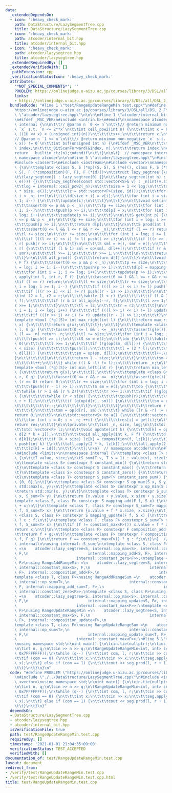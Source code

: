 ```yaml
---
data:
  _extendedDependsOn:
  - icon: ':heavy_check_mark:'
    path: DataStructure/LazySegmentTree.cpp
    title: DataStructure/LazySegmentTree.cpp
  - icon: ':heavy_check_mark:'
    path: atcoder/internal_bit.hpp
    title: atcoder/internal_bit.hpp
  - icon: ':heavy_check_mark:'
    path: atcoder/lazysegtree.hpp
    title: atcoder/lazysegtree.hpp
  _extendedRequiredBy: []
  _extendedVerifiedWith: []
  _pathExtension: cpp
  _verificationStatusIcon: ':heavy_check_mark:'
  attributes:
    '*NOT_SPECIAL_COMMENTS*': ''
    PROBLEM: https://onlinejudge.u-aizu.ac.jp/courses/library/3/DSL/all/DSL_2_F
    links:
    - https://onlinejudge.u-aizu.ac.jp/courses/library/3/DSL/all/DSL_2_F
  bundledCode: "#line 1 \"test/RangeUpdateRangeMin.test.cpp\"\n#define PROBLEM \"\
    https://onlinejudge.u-aizu.ac.jp/courses/library/3/DSL/all/DSL_2_F\"\n#line 1\
    \ \"atcoder/lazysegtree.hpp\"\n\n\n\n#line 1 \"atcoder/internal_bit.hpp\"\n\n\n\
    \n#ifdef _MSC_VER\n#include <intrin.h>\n#endif\n\nnamespace atcoder {\n\n\tnamespace\
    \ internal {\n\n\t\t// @param n `0 <= n`\n\t\t// @return minimum non-negative\
    \ `x` s.t. `n <= 2**x`\n\t\tint ceil_pow2(int n) {\n\t\t\tint x = 0;\n\t\t\twhile\
    \ ((1U << x) < (unsigned int)(n))\n\t\t\t\tx++;\n\t\t\treturn x;\n\t\t}\n\n\t\t\
    // @param n `1 <= n`\n\t\t// @return minimum non-negative `x` s.t. `(n & (1 <<\
    \ x)) != 0`\n\t\tint bsf(unsigned int n) {\n#ifdef _MSC_VER\n\t\t\tunsigned long\
    \ index;\n\t\t\t_BitScanForward(&index, n);\n\t\t\treturn index;\n#else\n\t\t\t\
    return __builtin_ctz(n);\n#endif\n\t\t}\n\n\t}  // namespace internal\n\n}  //\
    \ namespace atcoder\n\n\n#line 5 \"atcoder/lazysegtree.hpp\"\n#include <algorithm>\n\
    #include <cassert>\n#include <iostream>\n#include <vector>\nnamespace atcoder\
    \ {\n\n\ttemplate <class S, S (*op)(S, S), S (*e)(), class F, S (*mapping)(F,\
    \ S), F (*composition)(F, F), F (*id)()>\n\tstruct lazy_segtree {\n\tpublic:\n\
    \t\tlazy_segtree() : lazy_segtree(0) {}\n\t\tlazy_segtree(int n) : lazy_segtree(std::vector<S>(n,\
    \ e())) {}\n\t\tlazy_segtree(const std::vector<S>& v) : _n(int(v.size())) {\n\t\
    \t\tlog = internal::ceil_pow2(_n);\n\t\t\tsize = 1 << log;\n\t\t\td = std::vector<S>(2\
    \ * size, e());\n\t\t\tlz = std::vector<F>(size, id());\n\t\t\tfor (int i = 0;\
    \ i < _n; i++)\n\t\t\t\td[size + i] = v[i];\n\t\t\tfor (int i = size - 1; i >=\
    \ 1; i--) {\n\t\t\t\tupdate(i);\n\t\t\t}\n\t\t}\n\n\t\tvoid set(int p, S x) {\n\
    \t\t\tassert(0 <= p && p < _n);\n\t\t\tp += size;\n\t\t\tfor (int i = log; i >=\
    \ 1; i--)\n\t\t\t\tpush(p >> i);\n\t\t\td[p] = x;\n\t\t\tfor (int i = 1; i <=\
    \ log; i++)\n\t\t\t\tupdate(p >> i);\n\t\t}\n\n\t\tS get(int p) {\n\t\t\tassert(0\
    \ <= p && p < _n);\n\t\t\tp += size;\n\t\t\tfor (int i = log; i >= 1; i--)\n\t\
    \t\t\tpush(p >> i);\n\t\t\treturn d[p];\n\t\t}\n\n\t\tS prod(int l, int r) {\n\
    \t\t\tassert(0 <= l && l <= r && r <= _n);\n\t\t\tif (l == r) return e();\n\n\t\
    \t\tl += size;\n\t\t\tr += size;\n\n\t\t\tfor (int i = log; i >= 1; i--) {\n\t\
    \t\t\tif (((l >> i) << i) != l) push(l >> i);\n\t\t\t\tif (((r >> i) << i) !=\
    \ r) push(r >> i);\n\t\t\t}\n\n\t\t\tS sml = e(), smr = e();\n\t\t\twhile (l <\
    \ r) {\n\t\t\t\tif (l & 1) sml = op(sml, d[l++]);\n\t\t\t\tif (r & 1) smr = op(d[--r],\
    \ smr);\n\t\t\t\tl >>= 1;\n\t\t\t\tr >>= 1;\n\t\t\t}\n\n\t\t\treturn op(sml, smr);\n\
    \t\t}\n\n\t\tS all_prod() {\n\t\t\treturn d[1];\n\t\t}\n\n\t\tvoid apply(int p,\
    \ F f) {\n\t\t\tassert(0 <= p && p < _n);\n\t\t\tp += size;\n\t\t\tfor (int i\
    \ = log; i >= 1; i--)\n\t\t\t\tpush(p >> i);\n\t\t\td[p] = mapping(f, d[p]);\n\
    \t\t\tfor (int i = 1; i <= log; i++)\n\t\t\t\tupdate(p >> i);\n\t\t}\n\t\tvoid\
    \ apply(int l, int r, F f) {\n\t\t\tassert(0 <= l && l <= r && r <= _n);\n\t\t\
    \tif (l == r) return;\n\n\t\t\tl += size;\n\t\t\tr += size;\n\n\t\t\tfor (int\
    \ i = log; i >= 1; i--) {\n\t\t\t\tif (((l >> i) << i) != l) push(l >> i);\n\t\
    \t\t\tif (((r >> i) << i) != r) push((r - 1) >> i);\n\t\t\t}\n\n\t\t\t{\n\t\t\t\
    \tint l2 = l, r2 = r;\n\t\t\t\twhile (l < r) {\n\t\t\t\t\tif (l & 1) all_apply(l++,\
    \ f);\n\t\t\t\t\tif (r & 1) all_apply(--r, f);\n\t\t\t\t\tl >>= 1;\n\t\t\t\t\t\
    r >>= 1;\n\t\t\t\t}\n\t\t\t\tl = l2;\n\t\t\t\tr = r2;\n\t\t\t}\n\n\t\t\tfor (int\
    \ i = 1; i <= log; i++) {\n\t\t\t\tif (((l >> i) << i) != l) update(l >> i);\n\
    \t\t\t\tif (((r >> i) << i) != r) update((r - 1) >> i);\n\t\t\t}\n\t\t}\n\n\t\t\
    template <bool (*g)(S)> int max_right(int l) {\n\t\t\treturn max_right(l, [](S\
    \ x) {\n\t\t\t\treturn g(x);\n\t\t\t});\n\t\t}\n\t\ttemplate <class G> int max_right(int\
    \ l, G g) {\n\t\t\tassert(0 <= l && l <= _n);\n\t\t\tassert(g(e()));\n\t\t\tif\
    \ (l == _n) return _n;\n\t\t\tl += size;\n\t\t\tfor (int i = log; i >= 1; i--)\n\
    \t\t\t\tpush(l >> i);\n\t\t\tS sm = e();\n\t\t\tdo {\n\t\t\t\twhile (l % 2 ==\
    \ 0)\n\t\t\t\t\tl >>= 1;\n\t\t\t\tif (!g(op(sm, d[l]))) {\n\t\t\t\t\twhile (l\
    \ < size) {\n\t\t\t\t\t\tpush(l);\n\t\t\t\t\t\tl = (2 * l);\n\t\t\t\t\t\tif (g(op(sm,\
    \ d[l]))) {\n\t\t\t\t\t\t\tsm = op(sm, d[l]);\n\t\t\t\t\t\t\tl++;\n\t\t\t\t\t\t\
    }\n\t\t\t\t\t}\n\t\t\t\t\treturn l - size;\n\t\t\t\t}\n\t\t\t\tsm = op(sm, d[l]);\n\
    \t\t\t\tl++;\n\t\t\t} while ((l & -l) != l);\n\t\t\treturn _n;\n\t\t}\n\n\t\t\
    template <bool (*g)(S)> int min_left(int r) {\n\t\t\treturn min_left(r, [](S x)\
    \ {\n\t\t\t\treturn g(x);\n\t\t\t});\n\t\t}\n\t\ttemplate <class G> int min_left(int\
    \ r, G g) {\n\t\t\tassert(0 <= r && r <= _n);\n\t\t\tassert(g(e()));\n\t\t\tif\
    \ (r == 0) return 0;\n\t\t\tr += size;\n\t\t\tfor (int i = log; i >= 1; i--)\n\
    \t\t\t\tpush((r - 1) >> i);\n\t\t\tS sm = e();\n\t\t\tdo {\n\t\t\t\tr--;\n\t\t\
    \t\twhile (r > 1 && (r % 2))\n\t\t\t\t\tr >>= 1;\n\t\t\t\tif (!g(op(d[r], sm)))\
    \ {\n\t\t\t\t\twhile (r < size) {\n\t\t\t\t\t\tpush(r);\n\t\t\t\t\t\tr = (2 *\
    \ r + 1);\n\t\t\t\t\t\tif (g(op(d[r], sm))) {\n\t\t\t\t\t\t\tsm = op(d[r], sm);\n\
    \t\t\t\t\t\t\tr--;\n\t\t\t\t\t\t}\n\t\t\t\t\t}\n\t\t\t\t\treturn r + 1 - size;\n\
    \t\t\t\t}\n\t\t\t\tsm = op(d[r], sm);\n\t\t\t} while ((r & -r) != r);\n\t\t\t\
    return 0;\n\t\t}\n\n\t\tstd::vector<S> to_a() {\n\t\t\tstd::vector<S> res(_n);\n\
    \t\t\tfor (int i = 0; i < _n; ++i) {\n\t\t\t\tres[i] = get(i);\n\t\t\t}\n\t\t\t\
    return res;\n\t\t}\n\n\tprivate:\n\t\tint _n, size, log;\n\t\tstd::vector<S> d;\n\
    \t\tstd::vector<F> lz;\n\n\t\tvoid update(int k) {\n\t\t\td[k] = op(d[2 * k],\
    \ d[2 * k + 1]);\n\t\t}\n\t\tvoid all_apply(int k, F f) {\n\t\t\td[k] = mapping(f,\
    \ d[k]);\n\t\t\tif (k < size) lz[k] = composition(f, lz[k]);\n\t\t}\n\t\tvoid\
    \ push(int k) {\n\t\t\tall_apply(2 * k, lz[k]);\n\t\t\tall_apply(2 * k + 1, lz[k]);\n\
    \t\t\tlz[k] = id();\n\t\t}\n\t};\n\n}  // namespace atcoder\n\n\n#line 4 \"DataStructure/LazySegmentTree.cpp\"\
    \n#include <limits>\n\nnamespace internal {\n\ttemplate <class T> struct S_sum\
    \ {\n\t\tT value, size;\n\t\tS_sum(T v, T s = 1) : value(v), size(s) {}\n\t};\n\
    \n\ttemplate <class S> constexpr S constant_min() {\n\t\treturn std::numeric_limits<S>::min();\n\
    \t}\n\ttemplate <class S> constexpr S constant_max() {\n\t\treturn std::numeric_limits<S>::max();\n\
    \t}\n\ttemplate <class S> constexpr S constant_zero() {\n\t\treturn static_cast<S>(0);\n\
    \t}\n\ttemplate <class T> constexpr S_sum<T> constant_zero_sum() {\n\t\treturn\
    \ {0, 0};\n\t}\n\n\ttemplate <class S> constexpr S op_max(S x, S y) {\n\t\treturn\
    \ std::max(x, y);\n\t}\n\ttemplate <class S> constexpr S op_min(S x, S y) {\n\t\
    \treturn std::min(x, y);\n\t}\n\ttemplate <class T> constexpr S_sum<T> op_sum(S_sum<T>\
    \ x, S_sum<T> y) {\n\t\treturn {x.value + y.value, x.size + y.size};\n\t}\n\n\t\
    template <class S, class F> constexpr S mapping_add(F f, S x) {\n\t\treturn f\
    \ + x;\n\t}\n\ttemplate <class T, class F> constexpr S_sum<T> mapping_add_sum(F\
    \ f, S_sum<T> x) {\n\t\treturn {x.value + f * x.size, x.size};\n\t}\n\ttemplate\
    \ <class S, class F> constexpr S mapping_update(F f, S x) {\n\t\treturn f == constant_max<F>()\
    \ ? x : f;\n\t}\n\ttemplate <class T, class F> constexpr S_sum<T> mapping_update_sum(F\
    \ f, S_sum<T> x) {\n\t\tif (f != constant_max<F>()) x.value = f * x.size;\n\t\t\
    return x;\n\t}\n\n\ttemplate <class F> constexpr F composition_add(F f, F g) {\n\
    \t\treturn f + g;\n\t}\n\ttemplate <class F> constexpr F composition_update(F\
    \ f, F g) {\n\t\treturn f == constant_max<F>() ? g : f;\n\t}\n}  // namespace\
    \ internal\n\nusing internal::S_sum;\n\ntemplate <class S, class F>\nusing RangeAddRangeMax\
    \ =\n    atcoder::lazy_segtree<S, internal::op_max<S>, internal::constant_min<S>,\
    \ F,\n                          internal::mapping_add<S, F>, internal::composition_add<F>,\n\
    \                          internal::constant_zero<F>>;\ntemplate <class S, class\
    \ F>\nusing RangeAddRangeMin =\n    atcoder::lazy_segtree<S, internal::op_min<S>,\
    \ internal::constant_max<S>, F,\n                          internal::mapping_add<S,\
    \ F>, internal::composition_add<F>,\n                          internal::constant_zero<F>>;\n\
    template <class T, class F>\nusing RangeAddRangeSum =\n    atcoder::lazy_segtree<internal::S_sum<T>,\
    \ internal::op_sum<T>,\n                          internal::constant_zero_sum<T>,\
    \ F, internal::mapping_add_sum<T, F>,\n                          internal::composition_add<F>,\
    \ internal::constant_zero<F>>;\ntemplate <class S, class F>\nusing RangeUpdateRangeMax\
    \ =\n    atcoder::lazy_segtree<S, internal::op_max<S>, internal::constant_min<S>,\
    \ F,\n                          internal::mapping_update<S, F>, internal::composition_update<F>,\n\
    \                          internal::constant_max<F>>;\ntemplate <class S, class\
    \ F>\nusing RangeUpdateRangeMin =\n    atcoder::lazy_segtree<S, internal::op_min<S>,\
    \ internal::constant_max<S>, F,\n                          internal::mapping_update<S,\
    \ F>, internal::composition_update<F>,\n                          internal::constant_max<F>>;\n\
    template <class T, class F>\nusing RangeUpdateRangeSum =\n    atcoder::lazy_segtree<internal::S_sum<T>,\
    \ internal::op_sum<T>,\n                          internal::constant_zero_sum<T>,\
    \ F,\n                          internal::mapping_update_sum<T, F>, internal::composition_update<F>,\n\
    \                          internal::constant_max<F>>;\n#line 5 \"test/RangeUpdateRangeMin.test.cpp\"\
    \nusing namespace std;\n\nint main() {\n\tcin.tie(nullptr);\n\tios_base::sync_with_stdio(false);\n\
    \n\tint n, q;\n\tcin >> n >> q;\n\tRangeUpdateRangeMin<int, int> seg(vector(n,\
    \ 0x7FFFFFFF));\n\twhile (q--) {\n\t\tint com, l, r;\n\t\tcin >> com >> l >> r;\n\
    \t\tif (com == 0) {\n\t\t\tint x;\n\t\t\tcin >> x;\n\t\t\tseg.apply(l, r + 1,\
    \ x);\n\t\t} else if (com == 1) {\n\t\t\tcout << seg.prod(l, r + 1) << '\\n';\n\
    \t\t}\n\t}\n}\n"
  code: "#define PROBLEM \"https://onlinejudge.u-aizu.ac.jp/courses/library/3/DSL/all/DSL_2_F\"\
    \n#include \"./../DataStructure/LazySegmentTree.cpp\"\n#include <iostream>\n#include\
    \ <vector>\nusing namespace std;\n\nint main() {\n\tcin.tie(nullptr);\n\tios_base::sync_with_stdio(false);\n\
    \n\tint n, q;\n\tcin >> n >> q;\n\tRangeUpdateRangeMin<int, int> seg(vector(n,\
    \ 0x7FFFFFFF));\n\twhile (q--) {\n\t\tint com, l, r;\n\t\tcin >> com >> l >> r;\n\
    \t\tif (com == 0) {\n\t\t\tint x;\n\t\t\tcin >> x;\n\t\t\tseg.apply(l, r + 1,\
    \ x);\n\t\t} else if (com == 1) {\n\t\t\tcout << seg.prod(l, r + 1) << '\\n';\n\
    \t\t}\n\t}\n}"
  dependsOn:
  - DataStructure/LazySegmentTree.cpp
  - atcoder/lazysegtree.hpp
  - atcoder/internal_bit.hpp
  isVerificationFile: true
  path: test/RangeUpdateRangeMin.test.cpp
  requiredBy: []
  timestamp: '2021-01-01 21:04:35+09:00'
  verificationStatus: TEST_ACCEPTED
  verifiedWith: []
documentation_of: test/RangeUpdateRangeMin.test.cpp
layout: document
redirect_from:
- /verify/test/RangeUpdateRangeMin.test.cpp
- /verify/test/RangeUpdateRangeMin.test.cpp.html
title: test/RangeUpdateRangeMin.test.cpp
---
```

